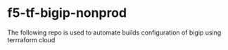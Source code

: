 # f5-tf-bigip-nonprod
The following repo is used to automate builds configuration of bigip using terrraform cloud
